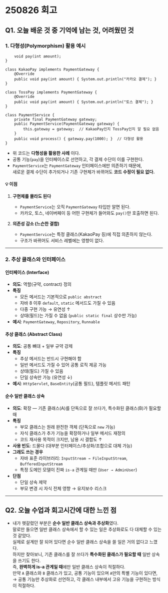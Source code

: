 # 250826 회고

## Q1. 오늘 배운 것 중 기억에 남는 것, 어려웠던 것

### 1. 다형성(Polymorphism) 활용 예시
```public interface PaymentGateway {
    void pay(int amount);
}

class KakaoPay implements PaymentGateway {
    @Override
    public void pay(int amount) { System.out.println("카카오 결제"); }
}

class TossPay implements PaymentGateway {
    @Override
    public void pay(int amount) { System.out.println("토스 결제"); }
}

class PaymentService {
    private final PaymentGateway gateway;
    public PaymentService(PaymentGateway gateway) { 
        this.gateway = gateway;  // KakaoPay인지 TossPay인지 알 필요 없음
    }
    public void process() { gateway.pay(1000); }  // 다형성 활용
}
```
- 위 코드는 **다형성을 활용한 사례** 이다.  
- 공통 기능(`pay`)을 인터페이스로 선언하고, 각 결제 수단이 이를 구현한다.  
- `PaymentService`는 `PaymentGateway` 인터페이스에만 의존하기 때문에,  
  새로운 결제 수단이 추가되거나 기존 구현체가 바뀌어도 **코드 수정이 필요 없다.**

#### 💡 이점

1. **구현체를 몰라도 된다**  
   - `PaymentService`는 오직 `PaymentGateway` 타입만 알면 된다.  
   - 카카오, 토스, 네이버페이 등 어떤 구현체가 들어와도 `pay()`만 호출하면 된다.  

2. **의존성 감소 (느슨한 결합)**  
   - `PaymentService`는 특정 클래스(KakaoPay 등)에 직접 의존하지 않는다.  
   - 구조가 바뀌어도 서비스 레벨에는 영향이 없다.  

---

### 2. 추상 클래스와 인터페이스

#### 인터페이스 (Interface)
- **의도**: 역할(규약, contract) 정의  
- **특징**
  - 모든 메서드는 기본적으로 `public abstract`  
  - 자바 8 이후 `default`, `static` 메서드도 가질 수 있음  
  - 다중 구현 가능 → 유연성 ↑  
  - 상태(필드)는 가질 수 없음 (`public static final` 상수만 가능)  
- **예시**: `PaymentGateway`, `Repository`, `Runnable`  

#### 추상 클래스 (Abstract Class)
- **의도**: 공통 뼈대 + 일부 규약 강제  
- **특징**
  - 추상 메서드는 반드시 구현해야 함  
  - 일반 메서드도 가질 수 있어 공통 로직 제공 가능  
  - 상태(필드) 가질 수 있음  
  - 단일 상속만 가능 (유연성 ↓)  
- **예시**: `HttpServlet`, `BaseEntity`(공통 필드), 템플릿 메서드 패턴  

#### 순수 일반 클래스 상속
- **의도**: 확장 — 기존 클래스(A)를 단독으로 잘 쓰다가, 특수화된 클래스(B)가 필요할 때  
- **특징**
  - 부모 클래스는 원래 완전한 객체 (단독으로 `new` 가능)  
  - 자식 클래스가 추가 기능을 확장하거나 일부 메서드 재정의  
  - 코드 재사용 목적이 크지만, 남용 시 결합도 ↑  
- **사용 빈도**: 드물다 (대부분 인터페이스/추상화/조합으로 대체 가능)  
- **그래도 쓰는 경우**
  - 자바 표준 라이브러리: `InputStream → FileInputStream`, `BufferedInputStream`  
  - 특정 도메인 모델이 진짜 `is-a` 관계일 때만 (`User → AdminUser`)  
- **단점**
  - 단일 상속 제약  
  - 부모 변경 시 자식 전체 영향 → 유지보수 리스크  

---

## Q2. 오늘 수업과 회고시간에 대한 느낀 점

- 내가 헷갈렸던 부분은 **순수 일반 클래스 상속과 추상화**였다.  
  말로만 들으면 일반 클래스 상속에서 할 수 있는 일은 추상화로도 다 대체할 수 있는 것 같았다.  
  실제로 설계만 잘 되어 있다면 순수 일반 클래스 상속을 쓸 일은 거의 없다고 느꼈다.  
  하지만 찾아보니, 기존 클래스를 잘 쓰다가 **특수화된 클래스가 필요할 때** 일반 상속을 쓰기도 한다.  
  즉, **완벽하게 is-a 관계일 때**에만 일반 클래스 상속이 적절하다.  
  만약 `A` 클래스와 `B` 클래스가 있고, 공통 기능이 있으며 `A`만의 특별 기능이 있다면,  
  → 공통 기능만 추상화로 선언하고, 각 클래스 내부에서 고유 기능을 구현하는 방식이 적절하다.  

